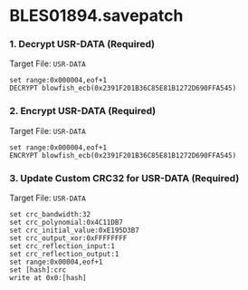 # BLES01894.savepatch

### 1. Decrypt USR-DATA (Required)

Target File: `USR-DATA`

```
set range:0x000004,eof+1
DECRYPT blowfish_ecb(0x2391F201B36C85E81B1272D690FFA545)
```

### 2. Encrypt USR-DATA (Required)

Target File: `USR-DATA`

```
set range:0x000004,eof+1
ENCRYPT blowfish_ecb(0x2391F201B36C85E81B1272D690FFA545)
```

### 3. Update Custom CRC32 for USR-DATA (Required)

Target File: `USR-DATA`

```
set crc_bandwidth:32
set crc_polynomial:0x4C11DB7
set crc_initial_value:0xE195D3B7
set crc_output_xor:0xFFFFFFFF
set crc_reflection_input:1
set crc_reflection_output:1
set range:0x00004,eof+1
set [hash]:crc
write at 0x0:[hash]
```

